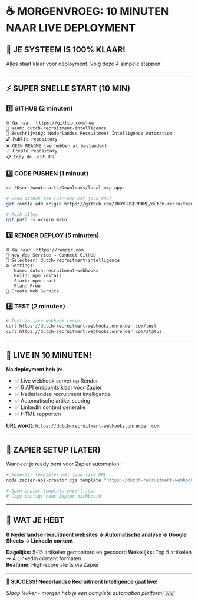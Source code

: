 # ☕ MORGENVROEG: 10 MINUTEN NAAR LIVE DEPLOYMENT

## 🎯 JE SYSTEEM IS 100% KLAAR!

Alles staat klaar voor deployment. Volg deze 4 simpele stappen:

---

## ⚡ SUPER SNELLE START (10 MIN)

### **1️⃣ GITHUB (2 minuten)**
```
🌐 Ga naar: https://github.com/new
📝 Naam: dutch-recruitment-intelligence  
📄 Beschrijving: Nederlandse Recruitment Intelligence Automation
🔓 Public repository
❌ GEEN README (we hebben al bestanden)
✅ Create repository
📋 Copy de .git URL
```

### **2️⃣ CODE PUSHEN (1 minuut)**
```bash
cd /Users/wouterarts/Downloads/local-mcp-apps

# Voeg GitHub toe (vervang met jouw URL)
git remote add origin https://github.com/JOUW-USERNAME/dutch-recruitment-intelligence.git

# Push alles
git push -u origin main
```

### **3️⃣ RENDER DEPLOY (5 minuten)**  
```
🌐 Ga naar: https://render.com
🔗 New Web Service → Connect GitHub
📁 Selecteer: dutch-recruitment-intelligence
⚙️ Settings:
   Name: dutch-recruitment-webhooks
   Build: npm install  
   Start: npm start
   Plan: Free
🚀 Create Web Service
```

### **4️⃣ TEST (2 minuten)**
```bash
# Test je live webhook server
curl https://dutch-recruitment-webhooks.onrender.com/test
curl https://dutch-recruitment-webhooks.onrender.com/status
```

---

## 🎉 LIVE IN 10 MINUTEN!

**Na deployment heb je:**
- ✅ Live webhook server op Render
- ✅ 6 API endpoints klaar voor Zapier
- ✅ Nederlandse recruitment intelligence
- ✅ Automatische artikel scoring
- ✅ LinkedIn content generatie
- ✅ HTML rapporten

**URL wordt:** `https://dutch-recruitment-webhooks.onrender.com`

---

## 📱 ZAPIER SETUP (LATER)

Wanneer je ready bent voor Zapier automation:

```bash
# Genereer templates met jouw live URL
node zapier-api-creator.cjs template "https://dutch-recruitment-webhooks.onrender.com"

# Open zapier-template-export.json
# Copy configs naar Zapier dashboard
```

---

## 🎯 WAT JE HEBT

**8 Nederlandse recruitment websites → Automatische analyse → Google Sheets → LinkedIn content**

**Dagelijks:** 5-15 artikelen gemonitord en gescoord
**Wekelijks:** Top 5 artikelen → 4 LinkedIn content formaten  
**Realtime:** High-score alerts via Zapier

---

**🚀 SUCCESS! Nederlandse Recruitment Intelligence gaat live!**

*Slaap lekker - morgen heb je een complete automation platform! 🇳🇱*